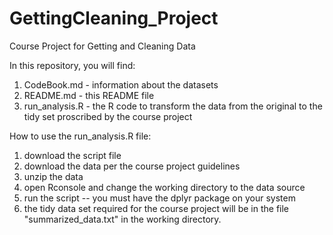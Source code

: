 GettingCleaning_Project
=======================

Course Project for Getting and Cleaning Data

In this repository, you will find:
1. CodeBook.md - information about the datasets
2. README.md - this README file
3. run_analysis.R - the R code to transform the data from the original to the tidy set proscribed by the course project


How to use the run_analysis.R file:
1. download the script file
2. download the data per the course project guidelines
3. unzip the data
4. open Rconsole and change the working directory to the data source
5. run the script -- you must have the dplyr package on your system
6. the tidy data set required for the course project will be in the file "summarized_data.txt" in the
working directory.
